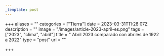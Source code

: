```yaml
---
_template: post
---
```



+++
aliases = ""
categories = ["Tierra"]
date = 2023-03-31T11:28:07Z
description = ""
image = "/images/article-2023-april-es.png"
tags = ["2023", "clima", "abril"]
title = " Abril 2023 comparado con abriles de 1922 a 2022"
type = "post"
url = ""

+++
